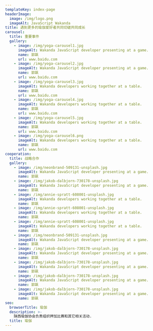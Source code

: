 ```yaml
---
templateKey: index-page
headerImage:
  image: /img/logo.png
  imageAlt: JavaScript Wakanda
title: 遇到更多的瑜伽爱好者共同切磋共同成长
carousel:
  title: 重要事件
  gallery:
    - image: /img/yoga-carousel1.jpg
      imageAlt: Wakanda JavaScript developer presenting at a game.
      name: 郭飙
      url: www.baidu.com
    - image: /img/yoga-carousel2.jpg
      imageAlt: Wakanda JavaScript developer presenting at a game.
      name: 郭飙
      url: www.baidu.com
    - image: /img/yoga-carousel3.jpg
      imageAlt: Wakanda developers working together at a table.
      name: 郭飙
      url: www.baidu.com
    - image: /img/yoga-carousel4.jpg
      imageAlt: Wakanda developers working together at a table.
      name: 郭飙
      url: www.baidu.com
    - image: /img/yoga-carousel5.jpg
      imageAlt: Wakanda developers working together at a table.
      name: 郭飙
      url: www.baidu.com
    - image: /img/yoga-carousel6.png
      imageAlt: Wakanda developers working together at a table.
      name: 郭飙
      url: www.baidu.com
cooperation:
  title: 战略合作
  gallery:
    - image: /img/neonbrand-509131-unsplash.jpg
      imageAlt: Wakanda JavaScript developer presenting at a game.
      name: 郭飙
    - image: /img/jakob-dalbjorn-730178-unsplash.jpg
      imageAlt: Wakanda JavaScript developer presenting at a game.
      name: 郭飙
    - image: /img/annie-spratt-608001-unsplash.jpg
      imageAlt: Wakanda developers working together at a table.
      name: 郭飙
    - image: /img/annie-spratt-608001-unsplash.jpg
      imageAlt: Wakanda developers working together at a table.
      name: 郭飙
    - image: /img/annie-spratt-608001-unsplash.jpg
      imageAlt: Wakanda developers working together at a table.
      name: 郭飙
    - image: /img/neonbrand-509131-unsplash.jpg
      imageAlt: Wakanda JavaScript developer presenting at a game.
      name: 郭飙
    - image: /img/jakob-dalbjorn-730178-unsplash.jpg
      imageAlt: Wakanda JavaScript developer presenting at a game.
      name: 郭飙
    - image: /img/jakob-dalbjorn-730178-unsplash.jpg
      imageAlt: Wakanda JavaScript developer presenting at a game.
      name: 郭飙
    - image: /img/jakob-dalbjorn-730178-unsplash.jpg
      imageAlt: Wakanda JavaScript developer presenting at a game.
      name: 郭飙
    - image: /img/jakob-dalbjorn-730178-unsplash.jpg
      imageAlt: Wakanda JavaScript developer presenting at a game.
      name: 郭飙
seo:
  browserTitle: 瑜伽
  description: >-
    陕西瑜伽协会负责组织押加比赛和其它相关活动.
  title: 瑜伽
---
```

